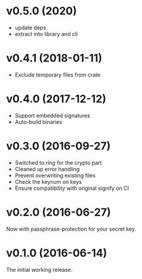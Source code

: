 # v0.5.0 (2020)

* update deps
* extract into library and cli

# v0.4.1 (2018-01-11)

* Exclude temporary files from crate

# v0.4.0 (2017-12-12)

* Support embedded signatures
* Auto-build binaries

# v0.3.0 (2016-09-27)

* Switched to *ring* for the crypto part
* Cleaned up error handling
* Prevent overwriting existing files
* Check the keynum on keys
* Ensure compatibility with original signify on CI

# v0.2.0 (2016-06-27)

Now with passphrase-protection for your secret key.

# v0.1.0 (2016-06-14)

The initial working release.
